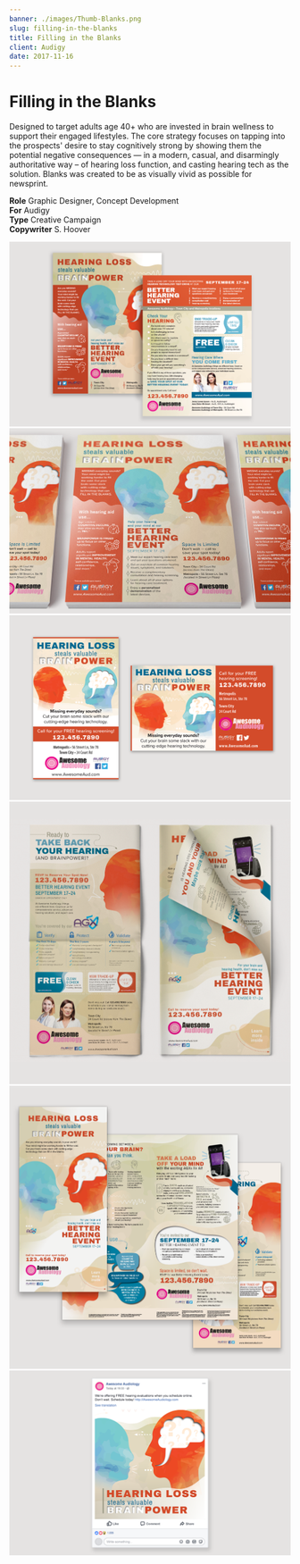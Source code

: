 ```yaml
---
banner: ./images/Thumb-Blanks.png
slug: filling-in-the-blanks
title: Filling in the Blanks
client: Audigy
date: 2017-11-16
---
```


# Filling in the Blanks

Designed to target adults age 40+ who are invested in brain wellness to support their engaged lifestyles. The core strategy focuses on tapping into the prospects' desire to stay cognitively strong by showing them the potential negative consequences — in a modern, casual, and disarmingly authoritative way – of hearing loss function, and casting hearing tech as the solution. Blanks was created to be as visually vivid as possible for newsprint.

**Role** Graphic Designer, Concept Development  
**For** Audigy  
**Type** Creative Campaign  
**Copywriter** S. Hoover

![](./images/Pieces-Blanks-01.png "Double-sided Flyer or News Insert")  
![](./images/Pieces-Blanks-04.png)  
![](./images/Pieces-Blanks-02.png "Small Newspaper Ads")  
![](./images/Pieces-Blanks-05_Big.png "Broadsheet Newspaper Insert")  
![](./images/Pieces-Blanks-06_Big.png "Broadsheet Newspaper Insert")  
![](./images/Pieces-Blanks-03.png "Social Media Post")
